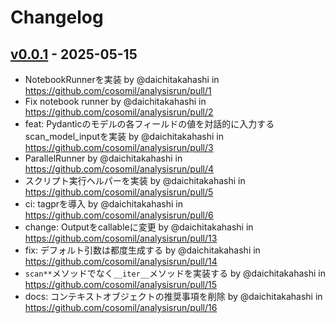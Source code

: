 # Changelog

## [v0.0.1](https://github.com/cosomil/analysisrun/commits/v0.0.1) - 2025-05-15
- NotebookRunnerを実装 by @daichitakahashi in https://github.com/cosomil/analysisrun/pull/1
- Fix notebook runner by @daichitakahashi in https://github.com/cosomil/analysisrun/pull/2
- feat: Pydanticのモデルの各フィールドの値を対話的に入力するscan_model_inputを実装 by @daichitakahashi in https://github.com/cosomil/analysisrun/pull/3
- ParallelRunner by @daichitakahashi in https://github.com/cosomil/analysisrun/pull/4
- スクリプト実行ヘルパーを実装 by @daichitakahashi in https://github.com/cosomil/analysisrun/pull/5
- ci: tagprを導入 by @daichitakahashi in https://github.com/cosomil/analysisrun/pull/6
- change: Outputをcallableに変更 by @daichitakahashi in https://github.com/cosomil/analysisrun/pull/13
- fix: デフォルト引数は都度生成する by @daichitakahashi in https://github.com/cosomil/analysisrun/pull/14
- `scan**`メソッドでなく`__iter__`メソッドを実装する by @daichitakahashi in https://github.com/cosomil/analysisrun/pull/15
- docs: コンテキストオブジェクトの推奨事項を削除 by @daichitakahashi in https://github.com/cosomil/analysisrun/pull/16
